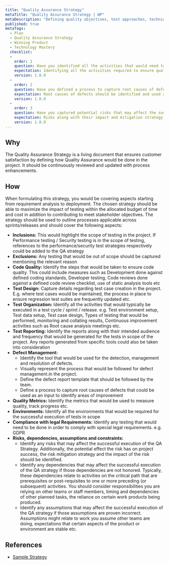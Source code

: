 ```yaml
---
title: "Quality Assurance Strategy"
metaTitle: "Quality Assurance Strategy | WP"
metaDescription: "Defining quality objectives, test approaches, techniques & scope of a software project"
published: true
metaTags:
  - Plan
  - Quality Assurance Strategy
  - Winning Product
  - Technology Mastery
  checklist: 
  -
    order: 1
    question: Have you identified all the activities that would need to be performed to ensure quality starting from requirement analysis to deployment?
    expectation: Identifying all the activities required to ensure quality would help in building an effective Quality Assurance Strategy
    version: 1.0.0
  -
    order: 2
    question: Have you defined a process to capture root causes of defects?
    expectation: Root causes of defects should be identified and used as an input to identify areas of improvement
    version: 1.0.0
  -
    order: 3
    question: Have you captured potential risks that may affect the successful execution of the QA strategy?
    expectation: Risks along with their impact and mitigation strategy should be identified
    version: 1.0.0  
---
```


## Why
The Quality Assurance Strategy is a living document that ensures customer satisfaction by defining how Quality Assurance would be done in the project. It should be continuously reviewed and updated with process enhancements.


## How
When formulating this strategy, you would be covering aspects starting from requirement analysis to deployment. The chosen strategy should be able to maximize the impact of testing within the allocated budget of time and cost in addition to contributing to meet stakeholder objectives. 
The strategy should be used to outline processes applicable across sprints/releases and should cover the following aspects:
  - **Inclusions:** This would highlight the scope of testing in the project. If Performance testing / Security testing is in the scope of testing, references to the performance/security test strategies respectively could be added to the QA strategy
  - **Exclusions:** Any testing that would be out of scope should be captured mentioning the relevant reason
  - **Code Quality:** Identify the steps that would be taken to ensure code quality. This could include measures such as Development done against defined coding standards, Developer testing, Code reviews done against a defined code review checklist, use of static analysis tools etc
  - **Test Design:** Capture details regarding test case creation in the project. E.g. where test cases would be maintained, the process in place to ensure regression test suites are frequently updated etc.
  - **Test Organization:** Identify all the activities that would typically be executed in a test cycle / sprint / release.  e.g. Test environment setup, Test data setup, Test case design, Types of testing that would be performed, monitoring and collating results, Continuous improvement activities such as Root cause analysis meetings etc.
  - **Test Reporting:** Identify the reports along with their intended audience and frequency that would be generated for the tests in scope of the project. Any reports generated from specific tools could also be taken into consideration
  - **Defect Management:** 
    - Identify the tool that would be used for the detection, management and resolution of defects. 
    - Visually represent the process that would be followed for defect management.in the project.
    - Define the defect report template that should be followed by the team. 
    - Define a process to capture root causes of defects that could be used as an input to identify areas of improvement
  - **Quality Metrics:** Identify the metrics that would be used to measure quality, track progress etc.
  - **Environments:** Identify all the environments that would be required for the successful execution of tests in scope
  - **Compliance with legal Requirements:** Identify any testing that would need to be done in order to comply with special legal requirements. e.g. GDPR
  - **Risks, dependencies, assumptions and constraints:**
    - Identify any risks that may affect the successful execution of the QA Strategy. Additionally, the potential effect the risk has on project success, the risk mitigation strategy and the impact of the risk should be identified.
    - Identify any dependencies that may affect the successful execution of the QA strategy if those dependencies are not honored. Typically, these dependencies relate to activities on the critical path that are prerequisites or post-requisites to one or more preceding (or subsequent) activities. You should consider responsibilities you are relying on other teams or staff members, timing and dependencies of other planned tasks, the reliance on certain work products being produced.
    - Identify any assumptions that may affect the successful execution of the QA strategy if those assumptions are proven incorrect. Assumptions might relate to work you assume other teams are doing, expectations that certain aspects of the product or environment are stable etc.

## References
- [Sample Strategy ](https://www.fsa.usda.gov/Internet/FSA_File/sdlc_template_test_strategy.doc)
